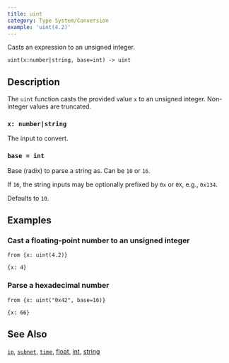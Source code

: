 ```yaml
---
title: uint
category: Type System/Conversion
example: 'uint(4.2)'
---
```


Casts an expression to an unsigned integer.

```tql
uint(x:number|string, base=int) -> uint
```

## Description

The `uint` function casts the provided value `x` to an unsigned integer.
Non-integer values are truncated.

### `x: number|string`

The input to convert.

### `base = int`

Base (radix) to parse a string as. Can be `10` or `16`.

If `16`, the string inputs may be optionally prefixed by `0x` or `0X`, e.g.,
`0x134`.

Defaults to `10`.

## Examples

### Cast a floating-point number to an unsigned integer

```tql
from {x: uint(4.2)}
```

```tql
{x: 4}
```

### Parse a hexadecimal number

```tql
from {x: uint("0x42", base=16)}
```

```tql
{x: 66}
```

## See Also

[`ip`](/reference/functions/ip),
[`subnet`](/reference/functions/subnet),
[`time`](/reference/functions/time),
[float](/reference/functions/float),
[int](/reference/functions/int),
[string](/reference/functions/string)
